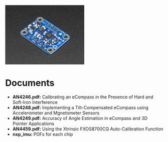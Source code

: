 <img src="pics/imu-iso.jpg" width="50%">

# Documents

- **AN4246.pdf:** Calibrating an eCompass in the Presence of Hard and Soft-Iron Interference
- **AN4248.pdf:** Implementing a Tilt-Compensated eCompass using Accelerometer and Mgnetometer Sensors
- **AN4249.pdf:** Accuracy of Angle Estimation in eCompass and 3D Pointer Applications
- **AN4459.pdf:** Using the Xtrinsic FXOS8700CQ Auto-Calibration Function
- **nxp_imu:** PDFs for each chip
